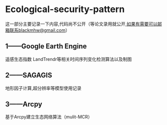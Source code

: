 # Ecological-security-pattern

这一部分主要记录一下内容,代码尚不公开（等论文录用就公开,如果有需要可以邮箱联系blackmhw@gmail.com）

## 1——Google Earth Engine
遥感生态指数
LandTrendr等相关时间序列变化检测算法以及制图

## 2——SAGAGIS
地形因子计算,超分辨率等模型使用记录

## 3——Arcpy
基于Arcpy建立生态网络算法（mulit-MCR）
